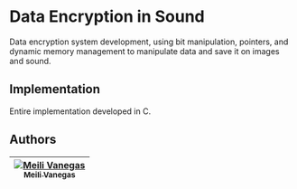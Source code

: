# Data Encryption in Sound

Data encryption system development, using bit manipulation, pointers, and dynamic memory management to manipulate data and save it on images and sound.

## Implementation

Entire implementation developed in C.

## Authors

<!-- Contributors table START -->
| [![Meili Vanegas](https://avatars.githubusercontent.com/mvanegas10?s=100)<br /><sub>Meili Vanegas</sub>](https://github.com/mvanegas10)<br /> |
| :---: |

<!-- Contributors table END -->
